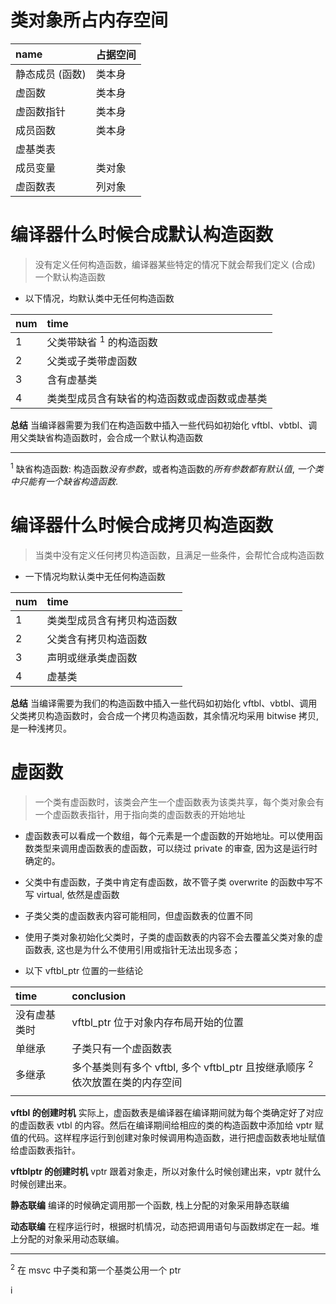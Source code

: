 # 类对象所占内存空间


| name     | 占据空间    |
|:-----|:-----|
| 静态成员 (函数)    |  类本身   |
| 虚函数     | 类本身     |
| 虚函数指针     | 类本身     |
| 成员函数     | 类本身     |
| 虚基类表| |
| 成员变量 | 类对象|
| 虚函数表 | 列对象 |



# 编译器什么时候合成默认构造函数


> 没有定义任何构造函数，编译器某些特定的情况下就会帮我们定义 (合成) 一个默认构造函数





- 以下情况，均默认类中无任何构造函数

| num     | time     |
|:-----|:-----|
| 1     | 父类带缺省 $^{1}$ 的构造函数  |
| 2     | 父类或子类带虚函数     |
| 3 |  含有虚基类    |
| 4     | 类类型成员含有缺省的构造函数或虚函数或虚基类     |

**总结**   当编译器需要为我们在构造函数中插入一些代码如初始化 vftbl、vbtbl、调用父类缺省构造函数时，会合成一个默认构造函数

--- 
$^{1}$  缺省构造函数: 构造函数*没有参数*，或者构造函数的*所有参数都有默认值*, *一个类中只能有一个缺省构造函数*.



# 编译器什么时候合成拷贝构造函数
> 当类中没有定义任何拷贝构造函数，且满足一些条件，会帮忙合成构造函数


- 一下情况均默认类中无任何构造函数

|  num    |   time   |
|:-----|:-----|
|  1   |  类类型成员含有拷贝构造函数    |
|  2    |  父类含有拷贝构造函数    |
|  3    |  声明或继承类虚函数   |
| 4| 虚基类|

**总结**  当编译需要为我们的构造函数中插入一些代码如初始化 vftbl、vbtbl、调用父类拷贝构造函数时，会合成一个拷贝构造函数，其余情况均采用 bitwise 拷贝, 是一种浅拷贝。



# 虚函数

> 一个类有虚函数时，该类会产生一个虚函数表为该类共享，每个类对象会有一个虚函数表指针，用于指向类的虚函数表的开始地址



- 虚函数表可以看成一个数组，每个元素是一个虚函数的开始地址。可以使用函数类型来调用虚函数表的虚函数，可以绕过 private 的审查, 因为这是运行时确定的。

- 父类中有虚函数，子类中肯定有虚函数，故不管子类 overwrite 的函数中写不写 virtual, 依然是虚函数

- 子类父类的虚函数表内容可能相同，但虚函数表的位置不同

- 使用子类对象初始化父类时，子类的虚函数表的内容不会去覆盖父类对象的虚函数表, 这也是为什么不使用引用或指针无法出现多态；


- 以下 vftbl_ptr 位置的一些结论

|  time    | conclusion     |
|:-----|:-----|
| 没有虚基类时     |  vftbl_ptr 位于对象内存布局开始的位置    |
| 单继承     | 子类只有一个虚函数表     |
| 多继承     | 多个基类则有多个 vftbl, 多个 vftbl_ptr 且按继承顺序 $^{2}$ 依次放置在类的内存空间     |
| | |


**vftbl 的创建时机** 实际上，虚函数表是编译器在编译期间就为每个类确定好了对应的虚函数表 vtbl 的内容。然后在编译期间给相应的类的构造函数中添加给 vptr 赋值的代码。这样程序运行到创建对象时候调用构造函数，进行把虚函数表地址赋值给虚函数表指针。

**vftblptr 的创建时机**  vptr 跟着对象走，所以对象什么时候创建出来，vptr 就什么时候创建出来。

**静态联编** 编译的时候确定调用那一个函数, 栈上分配的对象采用静态联编

**动态联编** 在程序运行时，根据时机情况，动态把调用语句与函数绑定在一起。堆上分配的对象采用动态联编。

--- 
$^{2}$ 在 msvc 中子类和第一个基类公用一个 ptr



i
